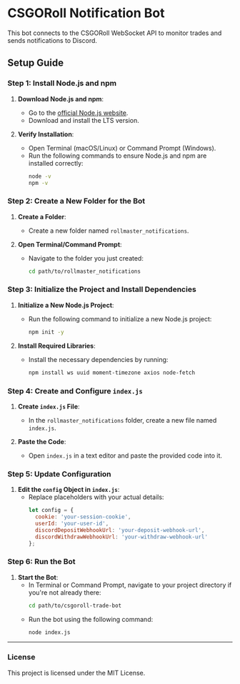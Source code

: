 # CSGORoll Notification Bot

This bot connects to the CSGORoll WebSocket API to monitor trades and sends notifications to Discord.

## Setup Guide

### Step 1: Install Node.js and npm

1. **Download Node.js and npm**:
   - Go to the [official Node.js website](https://nodejs.org/).
   - Download and install the LTS version.

2. **Verify Installation**:
   - Open Terminal (macOS/Linux) or Command Prompt (Windows).
   - Run the following commands to ensure Node.js and npm are installed correctly:
     ```bash
     node -v
     npm -v
     ```

### Step 2: Create a New Folder for the Bot

1. **Create a Folder**:
   - Create a new folder named `rollmaster_notifications`.

2. **Open Terminal/Command Prompt**:
   - Navigate to the folder you just created:
     ```bash
     cd path/to/rollmaster_notifications
     ```

### Step 3: Initialize the Project and Install Dependencies

1. **Initialize a New Node.js Project**:
   - Run the following command to initialize a new Node.js project:
     ```bash
     npm init -y
     ```

2. **Install Required Libraries**:
   - Install the necessary dependencies by running:
     ```bash
     npm install ws uuid moment-timezone axios node-fetch
     ```

### Step 4: Create and Configure `index.js`

1. **Create `index.js` File**:
   - In the `rollmaster_notifications` folder, create a new file named `index.js`.

2. **Paste the Code**:
   - Open `index.js` in a text editor and paste the provided code into it.

### Step 5: Update Configuration

1. **Edit the `config` Object in `index.js`**:
   - Replace placeholders with your actual details:
     ```javascript
     let config = {
       cookie: 'your-session-cookie',
       userId: 'your-user-id',
       discordDepositWebhookUrl: 'your-deposit-webhook-url',
       discordWithdrawWebhookUrl: 'your-withdraw-webhook-url'
     };
     ```

### Step 6: Run the Bot

1. **Start the Bot**:
   - In Terminal or Command Prompt, navigate to your project directory if you're not already there:
     ```bash
     cd path/to/csgoroll-trade-bot
     ```
   - Run the bot using the following command:
     ```bash
     node index.js
     ```

_________________________________________________________________________________________________________________________________________________________________________  


### License

This project is licensed under the MIT License.



